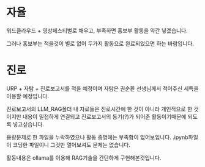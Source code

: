 # 자율

워드클라우드 + 영상페스티벌로 채우고, 부족하면 홍보부 활동을 약간 넣겠습니다. 

그러나 홍보부는 적을것이 별로 없어 두가지 활동으로 완료되었으면 하는 바람입니다.


# 진로

URP + 자탐 + 진로보고서를 적을 예정이며 자탐은 권순환 선생님께서 적어주신 세특을 이용할 예정입니다.

진로보고서의 LLM_RAG폴더 내 자료들은 진로시간에 한 것이 아니라 개인적으로 한 것이지만 내용이 밀접하게 연결되고 진로보고서의 동기(?)가 되어준 활동이기때문에 되도록 넣고싶습니다. 

용량문제로 한 파일을 누락하였으나 활동 증명에는 부족함이 없어보입니다. .ipynb파일이 코딩한 파일이니 그것만 열어보셔도 문제는 없습니다.

활동내용은 ollama를 이용해 RAG기술을 간단하게 구현해본것입니다.
